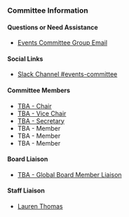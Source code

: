 ### Committee Information

#### Questions or Need Assistance

* [Events Committee Group Email](mailto:events-committee@owasp.org)

#### Social Links

* [Slack Channel #events-committee](https://app.slack.com/client/T04T40NHX/C010AF25WSZ/details/top)

#### Committee Members

* [TBA - Chair](TBA)
* [TBA - Vice Chair](TBA)
* [TBA - Secretary](TBA)
* TBA - Member
* TBA - Member
* TBA - Member

#### Board Liaison

* [TBA - Global Board Member Liaison](TBA)

#### Staff Liaison

* [Lauren Thomas](mailto:lauren.thomas@owasp.com)
